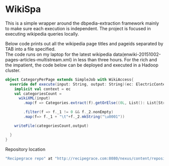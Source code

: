 WikiSpa
==========

This is a simple wrapper around the dbpedia-extraction framework mainly to make sure each execution is independent.
The project is focused in executing wikipedia queries locally.

Below code prints out all the wikipedia page titles and pageids separated by TAB into a file specified.  
The code runs on my laptop for the latest wikipedia data(enwiki-20151002-pages-articles-multistream.xml) in less than three hours.
 For the rich and the impatient, the code below can be deployed and executed in a Hadoop cluster.    

```scala
object CategoryPerPage extends SimpleJob with WikiAccess{
  override def execute(input: String, output: String)(ec: ElectricContext)= {
    implicit val context = ec
    val categoriesCount =
      wikiXML(input)
        .map(f => Categories.extract(f).getOrElse((0L, List(): List[String])))

        .filter(f => f._1 != 0 && f._2.nonEmpty)
        .map(f=> f._1 + "\t"+f._2.mkString("\u0001"))

    writeFile(categoriesCount,output)

  }
}
```
Repository location

```scala  
"Recipegrace repo" at "http://recipegrace.com:8080/nexus/content/repositories/releases/"
```

